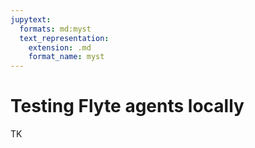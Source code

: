 ```yaml
---
jupytext:
  formats: md:myst
  text_representation:
    extension: .md
    format_name: myst
---
```


# Testing Flyte agents locally

TK
